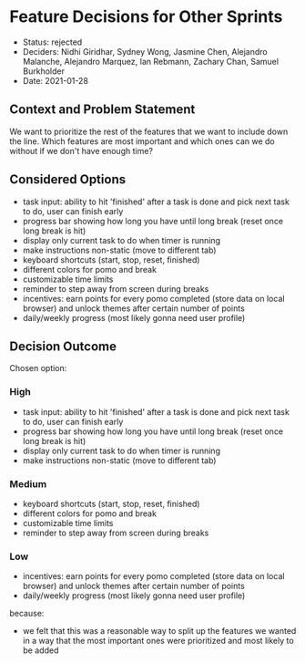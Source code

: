 # Feature Decisions for Other Sprints

* Status: rejected
* Deciders: Nidhi Giridhar, Sydney Wong, Jasmine Chen, Alejandro Malanche, Alejandro Marquez, Ian Rebmann, Zachary Chan, Samuel Burkholder
* Date: 2021-01-28
  
## Context and Problem Statement

We want to prioritize the rest of the features that we want to include down the line. Which features are most important and which ones can we do without if we don't have enough time?

## Considered Options

  * task input: ability to hit 'finished' after a task is done and pick next task to do, user can finish early
  * progress bar showing how long you have until long break (reset once long break is hit)
  * display only current task to do when timer is running
  * make instructions non-static (move to different tab)
  * keyboard shortcuts (start, stop, reset, finished)
  * different colors for pomo and break
  * customizable time limits
  * reminder to step away from screen during breaks
  * incentives: earn points for every pomo completed (store data on local browser) and unlock themes after certain number of points
  * daily/weekly progress (most likely gonna need user profile)

## Decision Outcome

  Chosen option:
  ### High
  * task input: ability to hit 'finished' after a task is done and pick next task to do, user can finish early
  * progress bar showing how long you have until long break (reset once long break is hit)
  * display only current task to do when timer is running
  * make instructions non-static (move to different tab)

  ### Medium
  * keyboard shortcuts (start, stop, reset, finished)
  * different colors for pomo and break
  * customizable time limits
  * reminder to step away from screen during breaks

  ### Low
  * incentives: earn points for every pomo completed (store data on local browser) and unlock themes after certain number of points
  * daily/weekly progress (most likely gonna need user profile)

  because:
  * we felt that this was a reasonable way to split up the features we wanted in a way that the most important ones were prioritized and most likely to be added